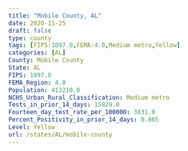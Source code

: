 ```yaml
---
title: "Mobile County, AL"
date: 2020-11-25
draft: false
type: county
tags: [FIPS:1097.0,FEMA:4.0,Medium metro,Yellow]
categories: [AL]
County: Mobile County
State: AL
FIPS: 1097.0
FEMA_Region: 4.0
Population: 413210.0
NCHS_Urban_Rural_Classification: Medium metro
Tests_in_prior_14_days: 15829.0
Fourteen_day_test_rate_per_100000: 3831.0
Percent_Positivity_in_prior_14_days: 0.065
Level: Yellow
url: /states/AL/mobile-county
---
```



